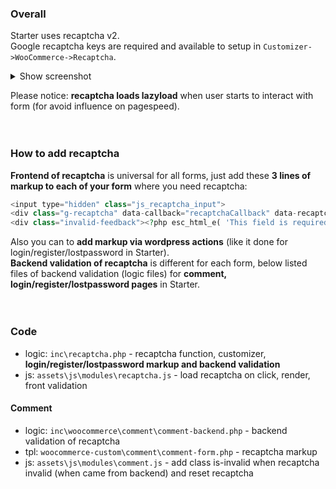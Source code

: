 ### Overall
Starter uses recaptcha v2.  
Google recaptcha keys are required and available to setup in `Customizer->WooCommerce->Recaptcha`.
<details><summary>Show screenshot</summary>
 <img src="https://raw.githubusercontent.com/wiki/chyvak1831/starter/screenshots/recaptcha.jpg" alt="Recaptcha">
</details>

Please notice: **recaptcha loads lazyload** when user starts to interact with form (for avoid influence on pagespeed).
<br><br><br>



### How to add recaptcha  
**Frontend of recaptcha** is universal for all forms, just add these **3 lines of markup to each of your form** where you need recaptcha:
```php
<input type="hidden" class="js_recaptcha_input">
<div class="g-recaptcha" data-callback="recaptchaCallback" data-recaptchapublickey="<?php echo esc_attr( get_theme_mod( 'public_recaptcha_key' ) ); ?>"></div>
<div class="invalid-feedback"><?php esc_html_e( 'This field is required.', 'starter' ); ?></div>
```
Also you can to **add markup via wordpress actions** (like it done for login/register/lostpassword in Starter).  
**Backend validation of recaptcha** is different for each form, below listed files of backend validation (logic files) for **comment, login/register/lostpassword pages** in Starter.
<br><br><br>



### Code
 * logic: `inc\recaptcha.php` - recaptcha function, customizer, **login/register/lostpassword markup and backend validation**
 * js: `assets\js\modules\recaptcha.js` - load recaptcha on click, render, front validation

#### Comment
 * logic: `inc\woocommerce\comment\comment-backend.php` - backend validation of recaptcha
 * tpl: `woocommerce-custom\comment\comment-form.php` - recaptcha markup
 * js: `assets\js\modules\comment.js` - add class is-invalid when recaptcha invalid (when came from backend) and reset recaptcha